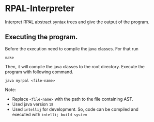 ﻿# RPAL-Interpreter
Interpret RPAL abstract syntax trees and give the output of the program.

## Executing the program.
Before the execution need to compile the java classes. For that run
```shell
make
```
Then, it will compile the java classes to the root directory.
Execute the program with following command.
```shell
java myrpal <file-name>
```

Note: 
* Replace `<file-name>` with the path to the file containing AST.
* Used java version `18`
* Used `intellij` for development. So, code can be compiled and executed with `intellij build system`
